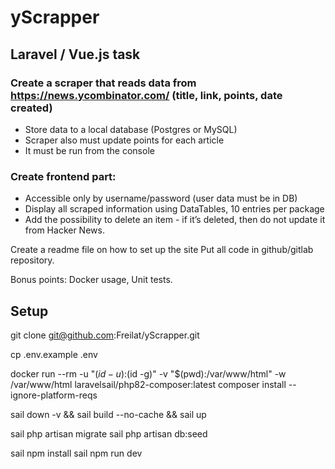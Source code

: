 # yScrapper

## Laravel / Vue.js task

### Create a scraper that reads data from https://news.ycombinator.com/ (title, link, points, date created)
* Store data to a local database (Postgres or MySQL)
* Scraper also must update points for each article
* It must be run from the console
 
### Create frontend part:
* Accessible only by username/password (user data must be in DB)
* Display all scraped information using DataTables, 10 entries per package
* Add the possibility to delete an item - if it’s deleted, then do not update it from Hacker News.
 
Create a readme file on how to set up the site
Put all code in github/gitlab repository.
 
Bonus points: Docker usage, Unit tests.


## Setup


git clone git@github.com:Freilat/yScrapper.git

cp .env.example .env

docker run --rm -u "$(id -u):$(id -g)" -v "$(pwd):/var/www/html" -w /var/www/html laravelsail/php82-composer:latest composer install --ignore-platform-reqs


sail down -v && sail build --no-cache && sail up

sail php artisan migrate
sail php artisan db:seed

sail npm install
sail npm run dev

